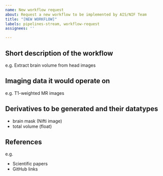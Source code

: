 ```yaml
---
name: New workflow request
about: Request a new workflow to be implemented by AIS/NIF Team
title: "[NEW WORKFLOW]"
labels: pipelines-stream, workflow-request
assignees: ''

---
```


## Short description of the workflow

e.g. Extract brain volume from head images

## Imaging data it would operate on

e.g. T1-weighted MR images

## Derivatives to be generated and their datatypes

- brain mask (Nifti image)
- total volume (float)

## References

e.g.
- Scientific papers
- GitHub links
